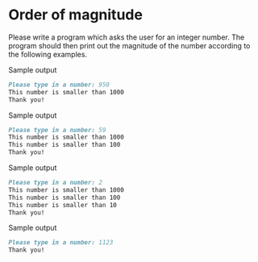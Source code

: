 
# Order of magnitude

Please write a program which asks the user for an integer number. The program should then print out the magnitude of the number according to the following examples.

Sample output

```markdown
Please type in a number: 950
This number is smaller than 1000
Thank you!
```

Sample output

```markdown
Please type in a number: 59
This number is smaller than 1000
This number is smaller than 100
Thank you!
```

Sample output

```markdown
Please type in a number: 2
This number is smaller than 1000
This number is smaller than 100
This number is smaller than 10
Thank you!
```

Sample output

```markdown
Please type in a number: 1123
Thank you!
```
